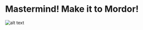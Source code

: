 # Mastermind! Make it to Mordor! 

![alt text](https://github.com/CamJom/SEI-Project-1-Mastermind/blob/main/project1-img1.png?raw=true)